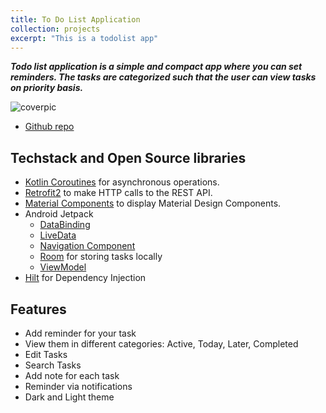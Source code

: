 ```yaml
---
title: To Do List Application
collection: projects
excerpt: "This is a todolist app"
---
```


***Todo list application is a simple and compact app where you can set reminders. The tasks are categorized such that the user can view tasks on priority basis.***


![coverpic](https://user-images.githubusercontent.com/72992585/208755204-ebf6f6c6-4f7a-4897-8e67-c3df20ab069c.png)


* [Github repo](https://github.com/MelDashti/ToDoList)


## Techstack and Open Source libraries

- [Kotlin Coroutines](https://github.com/Kotlin/kotlinx.coroutines) for asynchronous operations.
- [Retrofit2](https://github.com/square/retrofit) to make HTTP calls to the REST API.
- [Material Components](https://github.com/material-components/material-components-android)
 to display Material Design Components.
- Android Jetpack
    - [DataBinding](https://developer.android.com/topic/libraries/data-binding)
    - [LiveData](https://developer.android.com/topic/libraries/architecture/livedata)
    - [Navigation Component](https://developer.android.com/guide/navigation)
    - [Room](https://developer.android.com/topic/libraries/architecture/room) for storing tasks locally
    - [ViewModel](https://developer.android.com/topic/libraries/architecture/viewmodel)
- [Hilt](https://developer.android.com/training/dependency-injection/hilt-android) for
 Dependency Injection

## Features
- Add reminder for your task
- View them in different categories: Active, Today, Later, Completed
- Edit Tasks
- Search Tasks
- Add note for each task 
- Reminder via notifications
- Dark and Light theme













